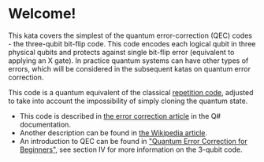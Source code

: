 ﻿# Welcome!

This kata covers the simplest of the quantum error-correction (QEC) codes - the three-qubit bit-flip code. This code encodes each logical qubit in three physical qubits and protects against single bit-flip error (equivalent to applying an X gate). In practice quantum systems can have other types of errors, which will be considered in the subsequent katas on quantum error correction.

This code is a quantum equivalent of the classical [repetition code](https://en.wikipedia.org/wiki/Repetition_code), adjusted to take into account the impossibility of simply cloning the quantum state.

* This code is described in [the error correction article](https://docs.microsoft.com/quantum/libraries/error-correction) in the Q# documentation.
* Another description can be found in [the Wikipedia article](https://en.wikipedia.org/wiki/Quantum_error_correction#The_bit_flip_code).
* An introduction to QEC can be found in ["Quantum Error Correction for Beginners"](https://arxiv.org/pdf/0905.2794.pdf), see section IV for more information on the 3-qubit code.
